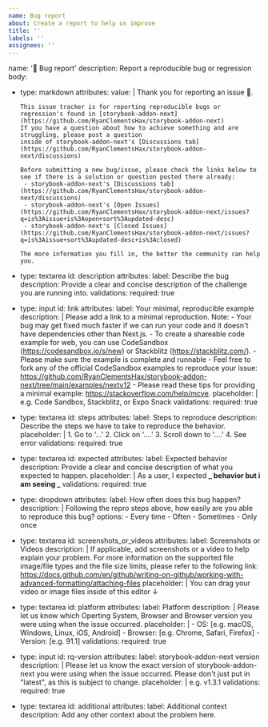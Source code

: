 ```yaml
---
name: Bug report
about: Create a report to help us improve
title: ''
labels: ''
assignees: ''
---
```


name: '🐛 Bug report'
description: Report a reproducible bug or regression
body:

- type: markdown
  attributes:
  value: |
  Thank you for reporting an issue :pray:.

      This issue tracker is for reporting reproducible bugs or regression's found in [storybook-addon-next](https://github.com/RyanClementsHax/storybook-addon-next)
      If you have a question about how to achieve something and are struggling, please post a question
      inside of storybook-addon-next's [Discussions tab](https://github.com/RyanClementsHax/storybook-addon-next/discussions)

      Before submitting a new bug/issue, please check the links below to see if there is a solution or question posted there already:
       - storybook-addon-next's [Discussions tab](https://github.com/RyanClementsHax/storybook-addon-next/discussions)
       - storybook-addon-next's [Open Issues](https://github.com/RyanClementsHax/storybook-addon-next/issues?q=is%3Aissue+is%3Aopen+sort%3Aupdated-desc)
       - storybook-addon-next's [Closed Issues](https://github.com/RyanClementsHax/storybook-addon-next/issues?q=is%3Aissue+sort%3Aupdated-desc+is%3Aclosed)

      The more information you fill in, the better the community can help you.

- type: textarea
  id: description
  attributes:
  label: Describe the bug
  description: Provide a clear and concise description of the challenge you are running into.
  validations:
  required: true
- type: input
  id: link
  attributes:
  label: Your minimal, reproducible example
  description: |
  Please add a link to a minimal reproduction.
  Note: - Your bug may get fixed much faster if we can run your code and it doesn't have dependencies other than Next.js. - To create a shareable code example for web, you can use CodeSandbox (https://codesandbox.io/s/new) or Stackblitz (https://stackblitz.com/). - Please make sure the example is complete and runnable - Feel free to fork any of the official CodeSandbox examples to reproduce your issue: https://github.com/RyanClementsHax/storybook-addon-next/tree/main/examples/nextv12 - Please read these tips for providing a minimal example: https://stackoverflow.com/help/mcve.
  placeholder: |
  e.g. Code Sandbox, Stackblitz, or Expo Snack
  validations:
  required: true
- type: textarea
  id: steps
  attributes:
  label: Steps to reproduce
  description: Describe the steps we have to take to reproduce the behavior.
  placeholder: | 1. Go to '...' 2. Click on '....' 3. Scroll down to '....' 4. See error
  validations:
  required: true
- type: textarea
  id: expected
  attributes:
  label: Expected behavior
  description: Provide a clear and concise description of what you expected to happen.
  placeholder: |
  As a user, I expected **_ behavior but i am seeing _**
  validations:
  required: true
- type: dropdown
  attributes:
  label: How often does this bug happen?
  description: |
  Following the repro steps above, how easily are you able to reproduce this bug?
  options: - Every time - Often - Sometimes - Only once
- type: textarea
  id: screenshots_or_videos
  attributes:
  label: Screenshots or Videos
  description: |
  If applicable, add screenshots or a video to help explain your problem.
  For more information on the supported file image/file types and the file size limits, please refer
  to the following link: https://docs.github.com/en/github/writing-on-github/working-with-advanced-formatting/attaching-files
  placeholder: |
  You can drag your video or image files inside of this editor ↓
- type: textarea
  id: platform
  attributes:
  label: Platform
  description: |
  Please let us know which Operting System, Browser and Browser version you were using when the issue occurred.
  placeholder: | - OS: [e.g. macOS, Windows, Linux, iOS, Android] - Browser: [e.g. Chrome, Safari, Firefox] - Version: [e.g. 91.1]
  validations:
  required: true
- type: input
  id: rq-version
  attributes:
  label: storybook-addon-next version
  description: |
  Please let us know the exact version of storybook-addon-next you were using when the issue occurred. Please don't just put in "latest", as this is subject to change.
  placeholder: |
  e.g. v1.3.1
  validations:
  required: true
- type: textarea
  id: additional
  attributes:
  label: Additional context
  description: Add any other context about the problem here.
